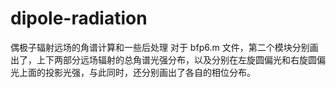 # dipole-radiation
偶极子辐射远场的角谱计算和一些后处理
对于 bfp6.m 文件，第二个模块分别画出了，上下两部分远场辐射的总角谱光强分布，以及分别在左旋圆偏光和右旋圆偏光上面的投影光强，与此同时，还分别画出了各自的相位分布。
